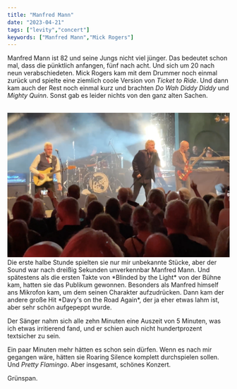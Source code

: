 ```yaml
---
title: "Manfred Mann"
date: "2023-04-21"
tags: ["levity","concert"]
keywords: ["Manfred Mann","Mick Rogers"]
---
```

Manfred Mann ist 82 und seine Jungs nicht viel jünger. Das bedeutet schon mal, dass die pünktlich anfangen, fünf nach acht. Und sich um 20 nach neun verabschiedeten. Mick Rogers kam mit dem Drummer noch einmal zurück und spielte eine ziemlich coole Version von *Ticket to Ride*. Und dann kam auch der Rest noch einmal kurz und brachten *Do Wah Diddy Diddy* und *Mighty Quinn*. Sonst gab es leider nichts von den ganz alten Sachen.

<br/>  
<img  src="/assets/img/ManfredMann.png" alt="manman">
<br/>  
Die erste halbe Stunde spielten sie nur mir unbekannte Stücke, aber der Sound war nach dreißig Sekunden unverkennbar Manfred Mann. Und spätestens als die ersten Takte von *Blinded by the Light* von der Bühne kam, hatten sie das Publikum gewonnen. Besonders als Manfred himself ans Mikrofon kam, um dem seinen Charakter aufzudrücken. Dann kam der andere große Hit *Davy's on the Road Again*, der ja eher etwas lahm ist, aber sehr schön aufgepeppt wurde.

Der Sänger nahm sich alle zehn Minuten eine Auszeit von 5 Minuten, was ich etwas irritierend fand, und er schien auch nicht hundertprozent textsicher zu sein.

Ein paar Minuten mehr hätten es schon sein dürfen. Wenn es nach mir gegangen wäre, hätten sie Roaring Silence komplett durchspielen sollen. Und *Pretty Flamingo*. Aber insgesamt, schönes Konzert.

Grünspan.